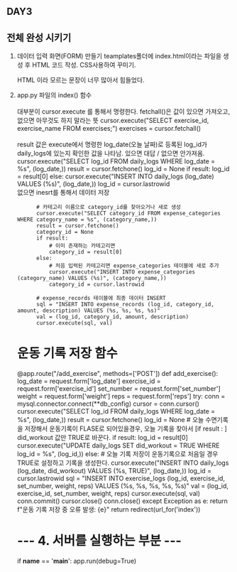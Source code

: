 ## DAY3 
## 전체 완성 시키기

1. 데이터 입력 화면(FORM) 만들기
   teamplates폴더에 index.html이라는 파일을 생성 후 HTML 코드 작성. CSS사용하여 꾸미기.

   HTML 이라 모르는 문장이 너무 많아서 힘들었다.



 2. app.py 파일의 index() 함수
    <br><br>
    대부분이 cursor.execute 를 통해서 명령한다. fetchall()은 값이 있으면 가져오고, 없으면 아무것도 하지 말라는 뜻
       cursor.execute("SELECT exercise_id, exercise_name FROM exercises;")
       exercises = cursor.fetchall()
    <br><br>
    result 값은 execute에서 명령한 log_date(오늘 날짜)로 등록된 log_id가 daily_logs에 있는지 확인한 값을 나타남. 있으면 대답 / 없으면 안가져옴.
    <br>
    cursor.execute("SELECT log_id FROM daily_logs WHERE log_date = %s", (log_date,))
    result = cursor.fetchone()
    log_id = None
    if result:
        log_id = result[0]
    else:
       cursor.execute("INSERT INTO daily_logs (log_date) VALUES (%s)", (log_date,))
       log_id = cursor.lastrowid
    <br>없으면 inesrt를 통해서 데이터 저장
              
              # 카테고리 이름으로 category_id를 찾아오거나 새로 생성
              cursor.execute("SELECT category_id FROM expense_categories WHERE category_name = %s", (category_name,))
              result = cursor.fetchone()
              category_id = None
              if result:
                  # 이미 존재하는 카테고리면
                  category_id = result[0]
              else:
                  # 처음 입력된 카테고리면 expense_categories 테이블에 새로 추가
                  cursor.execute("INSERT INTO expense_categories (category_name) VALUES (%s)", (category_name,))
                  category_id = cursor.lastrowid
      
              # expense_records 테이블에 최종 데이터 INSERT
              sql = "INSERT INTO expense_records (log_id, category_id, amount, description) VALUES (%s, %s, %s, %s)"
              val = (log_id, category_id, amount, description)
              cursor.execute(sql, val)
      
         
      	
      #  운동 기록 저장 함수 
      @app.route("/add_exercise", methods=['POST'])
      def add_exercise():
          log_date = request.form['log_date']
          exercise_id = request.form['exercise_id']
          set_number = request.form['set_number']
          weight = request.form['weight']
          reps = request.form['reps']
          try:
              conn = mysql.connector.connect(**db_config)
              cursor = conn.cursor()
              cursor.execute("SELECT log_id FROM daily_logs WHERE log_date = %s", (log_date,))
              result = cursor.fetchone()
              log_id = None
                # 오늘 수면기록을 저장해서 운동기록이 FLASE로 되어있을경우, 오늘 기록을 찾아서 [if result : ] did_workout 값만 TRUE로 바꾼다.
              if result:
                  log_id = result[0]
                  cursor.execute("UPDATE daily_logs SET did_workout = TRUE WHERE log_id = %s", (log_id,))
              else:
                # 오늘 기록 저장이 운동기록으로 처음일 경우 TRUE로 설정하고 기록을 생성한다. 
                  cursor.execute("INSERT INTO daily_logs (log_date, did_workout) VALUES (%s, TRUE)", (log_date,))
                  log_id = cursor.lastrowid
              sql = "INSERT INTO exercise_logs (log_id, exercise_id, set_number, weight, reps) VALUES (%s, %s, %s, %s, %s)"
              val = (log_id, exercise_id, set_number, weight, reps)
              cursor.execute(sql, val)
              conn.commit()
              cursor.close()
              conn.close()
          except Exception as e:
              return f"운동 기록 저장 중 오류 발생: {e}"
          return redirect(url_for('index'))
      
      # --- 4. 서버를 실행하는 부분 ---
      if __name__ == '__main__':
          app.run(debug=True)
